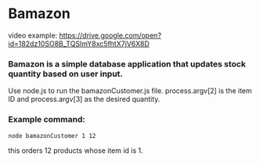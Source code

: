 # Bamazon
video example:
https://drive.google.com/open?id=182dz10SO8B_TQSImY8xc5fhtX7jV6X8D

### Bamazon is a simple database application that updates stock quantity based on user input. 

Use node.js to run the bamazonCustomer.js file. process.argv[2] is the item ID and process.argv[3] as the desired quantity.

### Example command:
`node bamazonCustomer 1 12`

this orders 12 products whose item id is 1.
